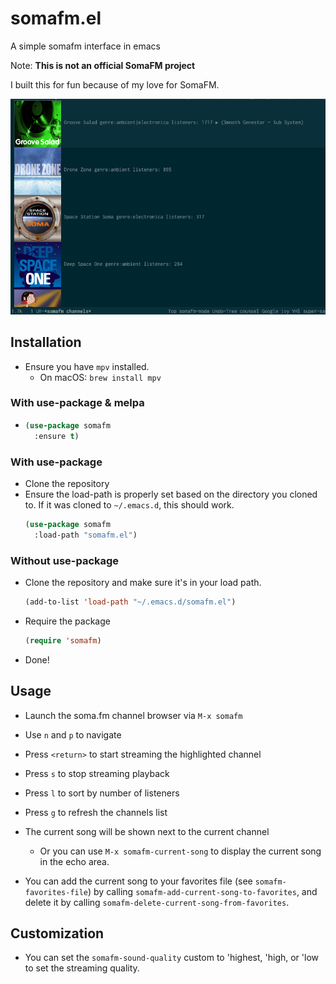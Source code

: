 # somafm.el
A simple somafm interface in emacs

Note: **This is not an official SomaFM project**

I built this for fun because of my love for SomaFM.

![somafm.el screenshot](/screenshot.png "somafm.el screenshot")

## Installation
- Ensure you have `mpv` installed.
  - On macOS: `brew install mpv`

### With use-package & melpa
- ```lisp
  (use-package somafm
    :ensure t)
  ```

### With use-package
- Clone the repository
- Ensure the load-path is properly set based on the directory you cloned to.
  If it was cloned to `~/.emacs.d`, this should work.
  ```lisp
  (use-package somafm
    :load-path "somafm.el")
  ```
### Without use-package
- Clone the repository and make sure it's in your load path.
  ```lisp
  (add-to-list 'load-path "~/.emacs.d/somafm.el")
  ```
- Require the package
  ```lisp
  (require 'somafm)
  ```
- Done!

## Usage
- Launch the soma.fm channel browser via `M-x somafm`
- Use `n` and `p` to navigate
- Press `<return>` to start streaming the highlighted channel
- Press `s` to stop streaming playback
- Press `l` to sort by number of listeners
- Press `g` to refresh the channels list

- The current song will be shown next to the current channel
  - Or you can use `M-x somafm-current-song` to display the current song in the echo area.

- You can add the current song to your favorites file (see
  `somafm-favorites-file`) by calling
  `somafm-add-current-song-to-favorites`, and delete it by calling
  `somafm-delete-current-song-from-favorites`.

## Customization

- You can set the `somafm-sound-quality` custom to 'highest, 'high, or 'low to set the streaming quality.

